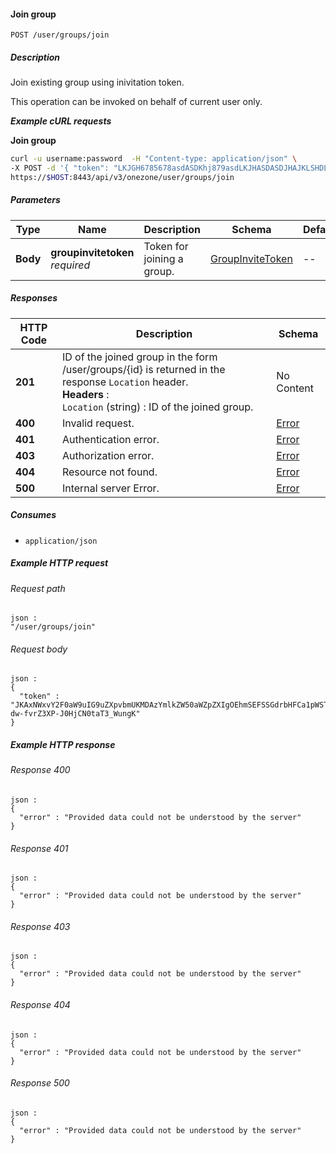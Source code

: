 
<a name="join_group"></a>
#### Join group
```
POST /user/groups/join
```


##### Description
Join existing group using inivitation token.

This operation can be invoked on behalf of current user only.

***Example cURL requests***

**Join group**

```bash
curl -u username:password  -H "Content-type: application/json" \
-X POST -d '{ "token": "LKJGH6785678asdASDKhj879asdLKJHASDASDJHAJKLSHDLJKASD" }' \
https://$HOST:8443/api/v3/onezone/user/groups/join
```


##### Parameters

|Type|Name|Description|Schema|Default|
|---|---|---|---|---|
|**Body**|**groupinvitetoken**  <br>*required*|Token for joining a group.|[GroupInviteToken](../definitions/GroupInviteToken.md#groupinvitetoken)|--|


##### Responses

|HTTP Code|Description|Schema|
|---|---|---|
|**201**|ID of the joined group in the form /user/groups/{id} is returned in the response `Location` header.  <br>**Headers** :   <br>`Location` (string) : ID of the joined group.|No Content|
|**400**|Invalid request.|[Error](../definitions/Error.md#error)|
|**401**|Authentication error.|[Error](../definitions/Error.md#error)|
|**403**|Authorization error.|[Error](../definitions/Error.md#error)|
|**404**|Resource not found.|[Error](../definitions/Error.md#error)|
|**500**|Internal server Error.|[Error](../definitions/Error.md#error)|


##### Consumes

* `application/json`


##### Example HTTP request

###### Request path
```
json :
"/user/groups/join"
```


###### Request body
```
json :
{
  "token" : "JKAxNWxvY2F0aW9uIG9uZXpvbmUKMDAzYmlkZW50aWZpZXIgOEhmSEFSSGdrbHFCa1pWSTRsNk1CVHZTU3Z0OThwcHA2OTQ4czhRN1NPawowMDFhY2lkIHRpbWUgPCAxNDk2MTQwMTQ0CjAwMmZzaWduYXR1cmUg88OIBmav38YI0Z2-dw-fvrZ3XP-J0HjCN0taT3_WungK"
}
```


##### Example HTTP response

###### Response 400
```
json :
{
  "error" : "Provided data could not be understood by the server"
}
```


###### Response 401
```
json :
{
  "error" : "Provided data could not be understood by the server"
}
```


###### Response 403
```
json :
{
  "error" : "Provided data could not be understood by the server"
}
```


###### Response 404
```
json :
{
  "error" : "Provided data could not be understood by the server"
}
```


###### Response 500
```
json :
{
  "error" : "Provided data could not be understood by the server"
}
```



